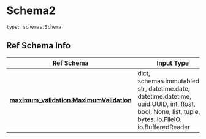 # Schema2
```
type: schemas.Schema
```

## Ref Schema Info
Ref Schema | Input Type | Output Type
---------- | ---------- | -----------
[**maximum_validation.MaximumValidation**](../../../../../../components/schema/maximum_validation.md) | dict, schemas.immutabledict, str, datetime.date, datetime.datetime, uuid.UUID, int, float, bool, None, list, tuple, bytes, io.FileIO, io.BufferedReader | schemas.immutabledict, str, float, int, bool, None, tuple, bytes, io.FileIO
